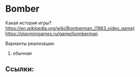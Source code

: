 # Bomber

Какая история игры?
https://en.wikipedia.org/wiki/Bomberman_(1983_video_game)
https://playminigames.ru/game/bomberman

Варианты реализации:
1. обычная

Ссылки:
- 
